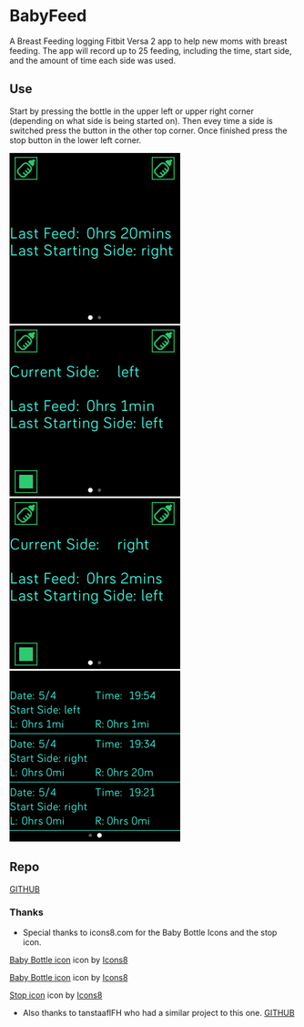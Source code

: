 # BabyFeed

A Breast Feeding logging Fitbit Versa 2 app to help new moms with breast feeding. The app will record up to 25 feeding, including the time, start side, and the amount of time each side was used.

## Use

Start by pressing the bottle in the upper left or upper right corner (depending on what side is being started on). Then evey time a side is switched press the button in the other top corner. Once finished press the stop button in the lower left corner. 

![Img1](screenshots/Start_screen.png)
![Img2](screenshots/left.png)
![Img3](screenshots/right.png)
![Img4](screenshots/feeding_list.png)

## Repo
[GITHUB](https://github.com/andydmort/BabyFeed)

### Thanks
- Special thanks to icons8.com for the Baby Bottle Icons and the stop icon. 

<a target="_blank" href="https://icons8.com/icons/set/baby-bottle">Baby Bottle icon</a> icon by <a target="_blank" href="https://icons8.com">Icons8</a>

<a target="_blank" href="https://icons8.com/icons/set/baby-bottle">Baby Bottle icon</a> icon by <a target="_blank" href="https://icons8.com">Icons8</a>

<a target="_blank" href="https://icons8.com/icons/set/stop">Stop icon</a> icon by <a target="_blank" href="https://icons8.com">Icons8</a>

- Also thanks to tanstaaflFH who had a similar project to this one. [GITHUB](https://github.com/tanstaaflFH/BabyLog)
